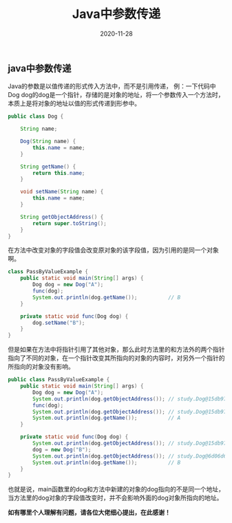 ﻿---
layout: post
title: "Java中参数传递"
date: 2020-11-28
description: "Java中参数以值传递"
tag: java
---
## java中参数传递
Java的参数是以值传递的形式传入方法中，而不是引用传递，
例：一下代码中Dog dog的dog是一个指针，存储的是对象的地址，将一个参数传入一个方法时，本质上是将对象的地址以值的形式传递到形参中。

```java
public class Dog {

    String name;

    Dog(String name) {
        this.name = name;
    }

    String getName() {
        return this.name;
    }

    void setName(String name) {
        this.name = name;
    }

    String getObjectAddress() {
        return super.toString();
    }
}
```

在方法中改变对象的字段值会改变原对象的该字段值，因为引用的是同一个对象啊。

```java
class PassByValueExample {
    public static void main(String[] args) {
        Dog dog = new Dog("A");
        func(dog);
        System.out.println(dog.getName());          // B
    }

    private static void func(Dog dog) {
        dog.setName("B");
    }
}
```

但是如果在方法中将指针引用了其他对象，那么此时方法里的和方法外的两个指针指向了不同的对象，在一个指针改变其所指向的对象的内容时，对另外一个指针的所指向的对象没有影响。

```java
public class PassByValueExample {
    public static void main(String[] args) {
        Dog dog = new Dog("A");
        System.out.println(dog.getObjectAddress()); // study.Dog@15db9742
        func(dog);
        System.out.println(dog.getObjectAddress()); // study.Dog@15db9742
        System.out.println(dog.getName());          // A
    }

    private static void func(Dog dog) {
        System.out.println(dog.getObjectAddress()); // study.Dog@15db9742
        dog = new Dog("B");
        System.out.println(dog.getObjectAddress()); // study.Dog@6d06d69c
        System.out.println(dog.getName());          // B
    }
}
```
也就是说，main函数里的dog和方法中新建的对象的dog指向的不是同一个地址，当方法里的dog对象的字段值改变时，并不会影响外面的dog对象所指向的地址。


**如有哪里个人理解有问题，请各位大佬细心提出，在此感谢！**

